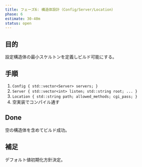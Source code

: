 ```yaml
---
title: フェーズ6: 構造体設計（Config/Server/Location）
phase: 6
estimate: 30-40m
status: open
---
```


## 目的
設定構造体の最小スケルトンを定義しビルド可能にする。

## 手順
1. `Config { std::vector<Server> servers; }`
2. `Server { std::vector<int> listen; std::string root; ... }`
3. `Location { std::string path; allowed_methods; cgi_pass; }`
4. 空実装でコンパイル通す

## Done
空の構造体を含めてビルド成功。

## 補足
デフォルト値初期化方針決定。
